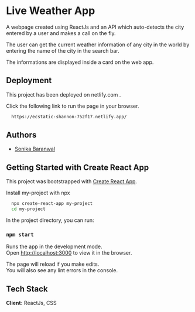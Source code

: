 
# Live Weather App


A webpage created using ReactJs and an API which auto-detects the city entered by a user and makes a call on the fly.

The user can get the current weather information of any city in the world by entering the name of the city in the search bar.

The informations are displayed inside a card on the web app.

## Deployment

This project has been deployed on netlify.com . 

Click the following link to run the page in your browser.

```bash
  https://ecstatic-shannon-752f17.netlify.app/
```

  
## Authors

- [Sonika Baranwal](https://www.github.com/sonikabaranwal)

  
## Getting Started with Create React App

This project was bootstrapped with [Create React App](https://github.com/facebook/create-react-app).

Install my-project with npx

```bash
  npx create-react-app my-project
  cd my-project
```
In the project directory, you can run:

### `npm start`

Runs the app in the development mode.\
Open [http://localhost:3000](http://localhost:3000) to view it in the browser.

The page will reload if you make edits.\
You will also see any lint errors in the console.


    
## Tech Stack

**Client:** ReactJs, CSS

  